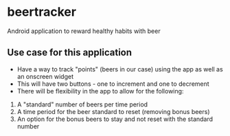 # beertracker
Android application to reward healthy habits with beer

## Use case for this application
- Have a way to track "points" (beers in our case) using the app as well as an onscreen widget
- This will have two buttons - one to increment and one to decrement
- There will be flexibility in the app to allow for the following:
1. A "standard" number of beers per time period
1. A time period for the beer standard to reset (removing bonus beers)
1. An option for the bonus beers to stay and not reset with the standard number
